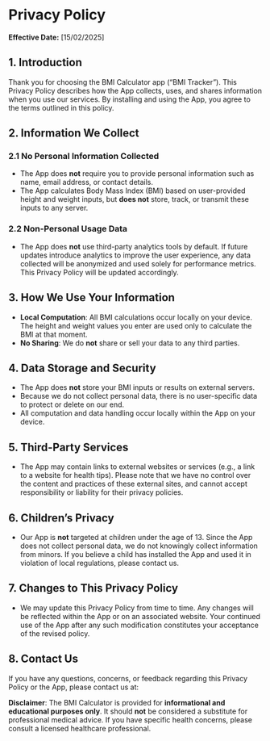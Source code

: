 # Privacy Policy

**Effective Date:** [15/02/2025]

## 1. Introduction
Thank you for choosing the BMI Calculator app (“BMI Tracker”). This Privacy Policy describes how the App collects, uses, and shares information when you use our services. By installing and using the App, you agree to the terms outlined in this policy.

## 2. Information We Collect
### 2.1 No Personal Information Collected
- The App does **not** require you to provide personal information such as name, email address, or contact details.  
- The App calculates Body Mass Index (BMI) based on user-provided height and weight inputs, but **does not** store, track, or transmit these inputs to any server.

### 2.2 Non-Personal Usage Data
- The App does **not** use third-party analytics tools by default. If future updates introduce analytics to improve the user experience, any data collected will be anonymized and used solely for performance metrics. This Privacy Policy will be updated accordingly.

## 3. How We Use Your Information
- **Local Computation**: All BMI calculations occur locally on your device. The height and weight values you enter are used only to calculate the BMI at that moment.  
- **No Sharing**: We do **not** share or sell your data to any third parties.

## 4. Data Storage and Security
- The App does **not** store your BMI inputs or results on external servers.  
- Because we do not collect personal data, there is no user-specific data to protect or delete on our end.  
- All computation and data handling occur locally within the App on your device.

## 5. Third-Party Services
- The App may contain links to external websites or services (e.g., a link to a website for health tips). Please note that we have no control over the content and practices of these external sites, and cannot accept responsibility or liability for their privacy policies.

## 6. Children’s Privacy
- Our App is **not** targeted at children under the age of 13. Since the App does not collect personal data, we do not knowingly collect information from minors. If you believe a child has installed the App and used it in violation of local regulations, please contact us.

## 7. Changes to This Privacy Policy
- We may update this Privacy Policy from time to time. Any changes will be reflected within the App or on an associated website. Your continued use of the App after any such modification constitutes your acceptance of the revised policy.

## 8. Contact Us
If you have any questions, concerns, or feedback regarding this Privacy Policy or the App, please contact us at:


**Disclaimer**: The BMI Calculator is provided for **informational and educational purposes only**. It should **not** be considered a substitute for professional medical advice. If you have specific health concerns, please consult a licensed healthcare professional.
